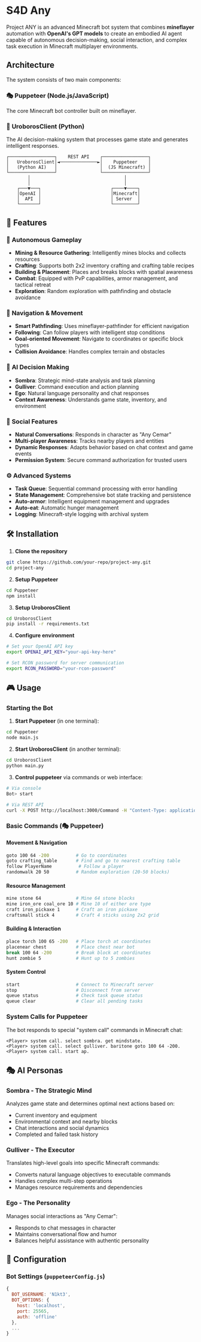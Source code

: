 # S4D Any

Project ANY is an advanced Minecraft bot system that combines **mineflayer** automation with **OpenAI's GPT models** to create an embodied AI agent capable of autonomous decision-making, social interaction, and complex task execution in Minecraft multiplayer environments.

## Architecture

The system consists of two main components:

### 🎭 **Puppeteer** (Node.js/JavaScript)
The core Minecraft bot controller built on mineflayer.

### 🧠 **UroborosClient** (Python)
The AI decision-making system that processes game state and generates intelligent responses.

```
┌─────────────────┐    REST API    ┌─────────────────┐
│   UroborosClient│◄──────────────►│    Puppeteer    │
│   (Python AI)   │                │  (JS Minecraft) │
└─────────────────┘                └─────────────────┘
        │                                   │
        │                                   │
    ┌───▼───┐                          ┌────▼────┐
    │OpenAI │                          │Minecraft│
    │  API  │                          │ Server  │
    └───────┘                          └─────────┘
```

## 🚀 Features

### 🤖 **Autonomous Gameplay**
- **Mining & Resource Gathering**: Intelligently mines blocks and collects resources
- **Crafting**: Supports both 2x2 inventory crafting and crafting table recipes
- **Building & Placement**: Places and breaks blocks with spatial awareness
- **Combat**: Equipped with PvP capabilities, armor management, and tactical retreat
- **Exploration**: Random exploration with pathfinding and obstacle avoidance

### 🧭 **Navigation & Movement**
- **Smart Pathfinding**: Uses mineflayer-pathfinder for efficient navigation
- **Following**: Can follow players with intelligent stop conditions
- **Goal-oriented Movement**: Navigate to coordinates or specific block types
- **Collision Avoidance**: Handles complex terrain and obstacles

### 🎯 **AI Decision Making**
- **Sombra**: Strategic mind-state analysis and task planning
- **Gulliver**: Command execution and action planning  
- **Ego**: Natural language personality and chat responses
- **Context Awareness**: Understands game state, inventory, and environment

### 👥 **Social Features**
- **Natural Conversations**: Responds in character as "Any Cemar"
- **Multi-player Awareness**: Tracks nearby players and entities
- **Dynamic Responses**: Adapts behavior based on chat context and game events
- **Permission System**: Secure command authorization for trusted users

### ⚙️ **Advanced Systems**
- **Task Queue**: Sequential command processing with error handling
- **State Management**: Comprehensive bot state tracking and persistence
- **Auto-armor**: Intelligent equipment management and upgrades
- **Auto-eat**: Automatic hunger management
- **Logging**: Minecraft-style logging with archival system

## 🛠️ Installation

1. **Clone the repository**
```bash
git clone https://github.com/your-repo/project-any.git
cd project-any
```

2. **Setup Puppeteer**
```bash
cd Puppeteer
npm install
```

3. **Setup UroborosClient**
```bash
cd UroborosClient
pip install -r requirements.txt
```

4. **Configure environment**
```bash
# Set your OpenAI API key
export OPENAI_API_KEY="your-api-key-here"

# Set RCON password for server communication
export RCON_PASSWORD="your-rcon-password"
```

## 🎮 Usage

### Starting the Bot

1. **Start Puppeteer** (in one terminal):
```bash
cd Puppeteer
node main.js
```

2. **Start UroborosClient** (in another terminal):
```bash
cd UroborosClient
python main.py
```

3. **Control puppeteer** via commands or web interface:
```bash
# Via console
Bot> start

# Via REST API
curl -X POST http://localhost:3000/Command -H "Content-Type: application/json" -d '{"command": "start"}'
```

### Basic Commands (🎭 **Puppeteer**)

#### **Movement & Navigation**
```bash
goto 100 64 -200          # Go to coordinates
goto crafting_table       # Find and go to nearest crafting table
follow PlayerName          # Follow a player
randomwalk 20 50          # Random exploration (20-50 blocks)
```

#### **Resource Management**
```bash
mine stone 64             # Mine 64 stone blocks
mine iron_ore coal_ore 10 # Mine 10 of either ore type
craft iron_pickaxe 1      # Craft an iron pickaxe
craftsmall stick 4        # Craft 4 sticks using 2x2 grid
```

#### **Building & Interaction**
```bash
place torch 100 65 -200   # Place torch at coordinates
placenear chest           # Place chest near bot
break 100 64 -200         # Break block at coordinates
hunt zombie 5             # Hunt up to 5 zombies
```

#### **System Control**
```bash
start                     # Connect to Minecraft server
stop                      # Disconnect from server
queue status              # Check task queue status
queue clear               # Clear all pending tasks
```

### System Calls for Puppeteer

The bot responds to special "system call" commands in Minecraft chat:

```
<Player> system call. select sombra. get mindstate.
<Player> system call. select gulliver. baritone goto 100 64 -200.
<Player> system call. start ap.
```

## 🎭 AI Personas

### **Sombra** - The Strategic Mind
Analyzes game state and determines optimal next actions based on:
- Current inventory and equipment
- Environmental context and nearby blocks
- Chat interactions and social dynamics
- Completed and failed task history

### **Gulliver** - The Executor
Translates high-level goals into specific Minecraft commands:
- Converts natural language objectives to executable commands
- Handles complex multi-step operations
- Manages resource requirements and dependencies

### **Ego** - The Personality
Manages social interactions as "Any Cemar":
- Responds to chat messages in character
- Maintains conversational flow and humor
- Balances helpful assistance with authentic personality

## 🔧 Configuration

### Bot Settings (`puppeteerConfig.js`)
```javascript
{
  BOT_USERNAME: 'N1kt3',
  BOT_OPTIONS: {
    host: 'localhost',
    port: 25565,
    auth: 'offline'
  },
  ...
}
```